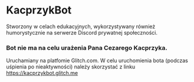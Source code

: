 # KacprzykBot

Stworzony w celach edukacyjnych, wykorzystywany również humorystycznie na serwerze Discord prywatnej społeczności.
### **Bot nie ma na celu urażenia Pana Cezarego Kacprzyka.**
Uruchamiany na platfomie Glitch.com.
W celu uruchomienia bota (podczas uśpienia po nieaktywności) należy skorzystać z linku
https://kacprzykbot.glitch.me

